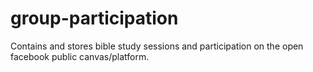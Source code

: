# group-participation
Contains and stores bible study sessions and participation on the open facebook public canvas/platform.
